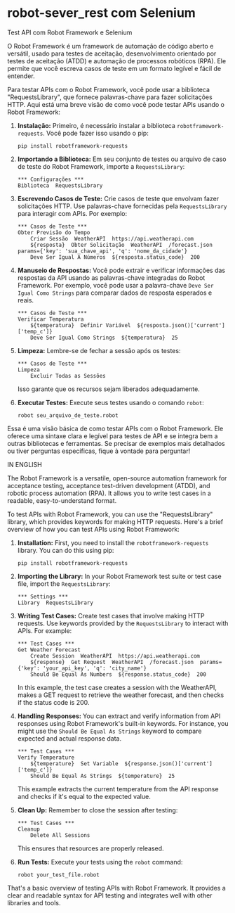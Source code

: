 # robot-sever_rest com Selenium

Test API com Robot Framework e Selenium

O Robot Framework é um framework de automação de código aberto e versátil, usado para testes de aceitação, desenvolvimento orientado por testes de aceitação (ATDD) e automação de processos robóticos (RPA). Ele permite que você escreva casos de teste em um formato legível e fácil de entender.

Para testar APIs com o Robot Framework, você pode usar a biblioteca "RequestsLibrary", que fornece palavras-chave para fazer solicitações HTTP. Aqui está uma breve visão de como você pode testar APIs usando o Robot Framework:

1. **Instalação:**
   Primeiro, é necessário instalar a biblioteca `robotframework-requests`. Você pode fazer isso usando o pip:
   ```
   pip install robotframework-requests
   ```

2. **Importando a Biblioteca:**
   Em seu conjunto de testes ou arquivo de caso de teste do Robot Framework, importe a `RequestsLibrary`:
   ```robot
   *** Configurações ***
   Biblioteca  RequestsLibrary
   ```

3. **Escrevendo Casos de Teste:**
   Crie casos de teste que envolvam fazer solicitações HTTP. Use palavras-chave fornecidas pela `RequestsLibrary` para interagir com APIs. Por exemplo:
   ```robot
   *** Casos de Teste ***
   Obter Previsão do Tempo
       Criar Sessão  WeatherAPI  https://api.weatherapi.com
       ${resposta}  Obter Solicitação  WeatherAPI  /forecast.json  params={'key': 'sua_chave_api', 'q': 'nome_da_cidade'}
       Deve Ser Igual A Números  ${resposta.status_code}  200
   ```

4. **Manuseio de Respostas:**
   Você pode extrair e verificar informações das respostas da API usando as palavras-chave integradas do Robot Framework. Por exemplo, você pode usar a palavra-chave `Deve Ser Igual Como Strings` para comparar dados de resposta esperados e reais.
   ```robot
   *** Casos de Teste ***
   Verificar Temperatura
       ${temperatura}  Definir Variável  ${resposta.json()['current']['temp_c']}
       Deve Ser Igual Como Strings  ${temperatura}  25
   ```

5. **Limpeza:**
   Lembre-se de fechar a sessão após os testes:
   ```robot
   *** Casos de Teste ***
   Limpeza
       Excluir Todas as Sessões
   ```

   Isso garante que os recursos sejam liberados adequadamente.

6. **Executar Testes:**
   Execute seus testes usando o comando `robot`:
   ```
   robot seu_arquivo_de_teste.robot
   ```

Essa é uma visão básica de como testar APIs com o Robot Framework. Ele oferece uma sintaxe clara e legível para testes de API e se integra bem a outras bibliotecas e ferramentas. Se precisar de exemplos mais detalhados ou tiver perguntas específicas, fique à vontade para perguntar!

IN ENGLISH

The Robot Framework is a versatile, open-source automation framework for acceptance testing, acceptance test-driven development (ATDD), and robotic process automation (RPA). It allows you to write test cases in a readable, easy-to-understand format.

To test APIs with Robot Framework, you can use the "RequestsLibrary" library, which provides keywords for making HTTP requests. Here's a brief overview of how you can test APIs using Robot Framework:

1. **Installation:**
   First, you need to install the `robotframework-requests` library. You can do this using pip:
   ```
   pip install robotframework-requests
   ```

2. **Importing the Library:**
   In your Robot Framework test suite or test case file, import the `RequestsLibrary`:

   ```robot
   *** Settings ***
   Library  RequestsLibrary
   ```

3. **Writing Test Cases:**
   Create test cases that involve making HTTP requests. Use keywords provided by the `RequestsLibrary` to interact with APIs. For example:

   ```robot
   *** Test Cases ***
   Get Weather Forecast
       Create Session  WeatherAPI  https://api.weatherapi.com
       ${response}  Get Request  WeatherAPI  /forecast.json  params={'key': 'your_api_key', 'q': 'city_name'}
       Should Be Equal As Numbers  ${response.status_code}  200
   ```

   In this example, the test case creates a session with the WeatherAPI, makes a GET request to retrieve the weather forecast, and then checks if the status code is 200.

4. **Handling Responses:**
   You can extract and verify information from API responses using Robot Framework's built-in keywords. For instance, you might use the `Should Be Equal As Strings` keyword to compare expected and actual response data.

   ```robot
   *** Test Cases ***
   Verify Temperature
       ${temperature}  Set Variable  ${response.json()['current']['temp_c']}
       Should Be Equal As Strings  ${temperature}  25
   ```

   This example extracts the current temperature from the API response and checks if it's equal to the expected value.

5. **Clean Up:**
   Remember to close the session after testing:

   ```robot
   *** Test Cases ***
   Cleanup
       Delete All Sessions
   ```

   This ensures that resources are properly released.

6. **Run Tests:**
   Execute your tests using the `robot` command:

   ```
   robot your_test_file.robot
   ```

That's a basic overview of testing APIs with Robot Framework. It provides a clear and readable syntax for API testing and integrates well with other libraries and tools.
